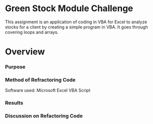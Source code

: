 # Green Stock Module Challenge
This assignment is an application of coding in VBA for Excel to analyze stocks for a client by creating a simple program in VBA. It goes through covering loops and arrays. 

# Overview

### Purpose

### Method of Refractoring Code 
Software used: Microsoft Excel VBA Script



### Results




### Discussion on Refactoring Code
